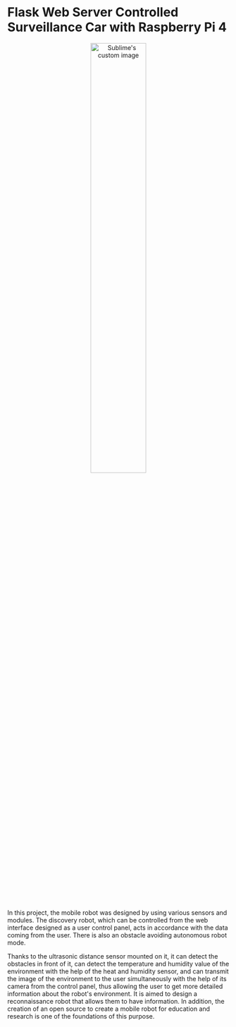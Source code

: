 # Flask Web Server Controlled Surveillance Car with  Raspberry Pi 4


<p align="center">
  <img width="50%" height="50%" src="https://user-images.githubusercontent.com/60669304/170241373-84cd21d2-a420-4adc-be6f-5e104ac136fa.jpg" src="https://user-images.githubusercontent.com/60669304/170241434-dcc611b1-79f6-4e3a-8c91-6324c57fdbd2.jpg" alt="Sublime's custom image"/>  
</p>

In this project, the mobile robot was designed by using various sensors and modules. The discovery robot, which can be controlled from the web interface designed as a user control panel, acts in accordance with the data coming from the user. There is also an obstacle avoiding autonomous robot mode.

<p align="center">

</p>

Thanks to the ultrasonic distance sensor mounted on it, it can detect the obstacles in front of it, can detect the temperature and humidity value of the environment with the help of the heat and humidity sensor, and can transmit the image of the environment to the user simultaneously with the help of its camera from the control panel, thus allowing the user to get more detailed information about the robot's environment. It is aimed to design a reconnaissance robot that allows them to have information. In addition, the creation of an open source to create a mobile robot for education and research is one of the foundations of this purpose.



